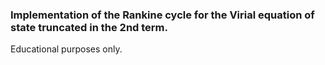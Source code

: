 ### Implementation of the Rankine cycle for the Virial equation of state truncated in the 2nd term.
Educational purposes only.
